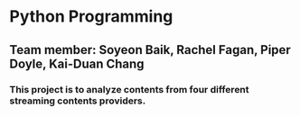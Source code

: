 # Python Programming
## Team member: Soyeon Baik, Rachel Fagan, Piper Doyle, Kai-Duan Chang

### This project is to analyze contents from four different streaming contents providers.
